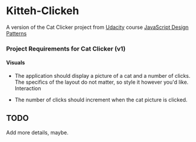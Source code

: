 # Kitteh-Clickeh

A version of the Cat Clicker project from [Udacity](https://udacity.com) course [JavaScript Design Patterns](https://www.udacity.com/course/ud989)



### Project Requirements for Cat Clicker (v1)

#### Visuals

- The application should display a picture of a cat and a number of clicks.
The specifics of the layout do not matter, so style it however you'd like.
Interaction

- The number of clicks should increment when the cat picture is clicked.

## TODO
Add more details, maybe. 
